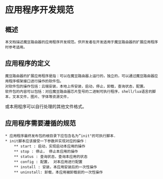 # 应用程序开发规范

## 概述
    本文档描述魔豆路由器的应用程序开发规范。供开发者在开发适用于魔豆路由器的扩展应用程序时参考适用。

## 应用程序的定义
    魔豆路由器的扩展应用程序是指：可以在魔豆路由器上运行的，独立的，可以通过魔豆路由器应用程序框架接口进行操作的软件包。
    对软件包的操作包括：云端安装，本地上传安装，启动，停止，卸载，查询状态，配置。
    软件包的内容可以包括：对应魔豆路由器芯片型号的二进制可执行程序，shell/lua语言的脚本，文本文件，图片、字体等资源文件，
或本用程序可以自行处理的其他文件格式。

## 应用程序需要遵循的规范

    * 应用程序最终发布包的根目录下应包含名为”init"的可执行脚本.
    * init脚本应该接受一下参数并实现对应的操作：
        ** start : 启动，实现启动本应用的操作
        ** stop : 停止， 停止本应用的操作
        ** status : 查询状态，查询本应用的状态
        ** config : 配置， 对本应用进行配置
        ** install : 安装，本应用安装后的一次性操作
        ** uninstall: 卸载，本应用被卸载前的一次性操作
